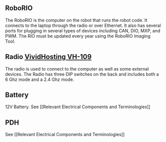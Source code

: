 RoboRIO
---
The RoboRIO is the computer on the robot that runs the robot code. It connects to the laptop through the radio or over Ethernet. It also has several ports for plugging in several types of devices including CAN, DIO, MXP, and PWM. The RIO must be updated every year using the RoboRIO Imaging Tool.

Radio [VividHosting VH-109](https://frc-radio.vivid-hosting.net/)
---
The radio is used to connect to the computer as well as some external devices. The Radio has three DIP switches on the back and includes both a 6 Ghz mode and a 2.4 Ghz mode.

Battery
---
12V Battery. See [[Relevant Electrical Components and Terminologies]]

PDH
---
See [[Relevant Electrical Components and Terminologies]]


